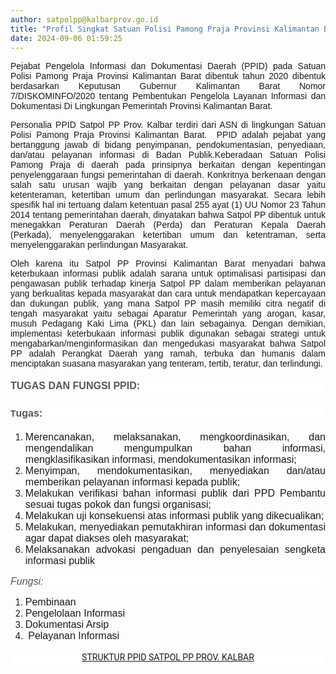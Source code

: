 ```yaml
---
author: satpolpp@kalbarprov.go.id
title: "Profil Singkat Satuan Polisi Pamong Praja Provinsi Kalimantan Barat"
date: 2024-09-06 01:59:25
---
```

<p style="text-align: justify;"><span style="font-family: arial, helvetica, sans-serif;">Pejabat Pengelola Informasi dan Dokumentasi Daerah (PPID) pada Satuan Polisi Pamong Praja Provinsi Kalimantan Barat dibentuk tahun 2020 dibentuk berdasarkan Keputusan Gubernur Kalimantan Barat Nomor 7/DISKOMINFO/2020 tentang Pembentukan Pengelola Layanan Informasi dan Dokumentasi Di Lingkungan Pemerintah Provinsi Kalimantan Barat.</span></p>

<p style="text-align: justify;"><span style="font-family: arial, helvetica, sans-serif;">Personalia PPID Satpol PP Prov. Kalbar terdiri dari ASN di lingkungan Satuan Polisi Pamong Praja Provinsi Kalimantan Barat.&nbsp; PPID adalah pejabat yang bertanggung jawab di bidang penyimpanan, pendokumentasian, penyediaan, dan/atau pelayanan informasi di Badan Publik.Keberadaan Satuan Polisi Pamong Praja di daerah pada prinsipnya berkaitan dengan kepentingan penyelenggaraan fungsi pemerintahan di daerah. Konkritnya berkenaan dengan salah satu urusan wajib yang berkaitan dengan pelayanan dasar yaitu ketenteraman, ketertiban umum dan perlindungan masyarakat. Secara lebih spesifik hal ini tertuang dalam ketentuan pasal 255 ayat (1) UU Nomor 23 Tahun 2014 tentang pemerintahan daerah, dinyatakan bahwa Satpol PP dibentuk untuk menegakkan Peraturan Daerah (Perda) dan Peraturan Kepala Daerah (Perkada), menyelenggarakan ketertiban umum dan ketentraman, serta menyelenggarakan perlindungan Masyarakat.</span></p>

<p style="text-align: justify;"><span style="font-family: arial, helvetica, sans-serif;">Oleh karena itu Satpol PP Provinsi Kalimantan Barat menyadari bahwa keterbukaan informasi publik adalah sarana untuk optimalisasi partisipasi dan pengawasan publik terhadap kinerja Satpol PP dalam memberikan pelayanan yang berkualitas kepada masyarakat dan cara untuk mendapatkan kepercayaan dan dukungan publik, yang mana Satpol PP masih memiliki citra negatif di tengah masyarakat yaitu sebagai Aparatur Pemerintah yang arogan, kasar, musuh Pedagang Kaki Lima (PKL) dan lain sebagainya. Dengan demikian, implementasi keterbukaan informasi publik digunakan sebagai strategi untuk mengabarkan/menginformasikan dan mengedukasi masyarakat bahwa Satpol PP adalah Perangkat Daerah yang ramah, terbuka dan humanis dalam menciptakan suasana masyarakan yang tenteram, tertib, teratur, dan terlindungi.&nbsp;</span></p>

<p style="box-sizing: border-box; margin-top: 0px; margin-bottom: 1rem; font-family: Roboto; font-size: 14px; color: #555555; line-height: 1.7; background-color: #ffffff; text-align: justify;"><strong><span style="box-sizing: border-box; font-family: arial, helvetica, sans-serif; font-size: 12pt;">TUGAS DAN FUNGSI PPID:</span></strong></p>

<p style="box-sizing: border-box; margin-top: 0px; margin-bottom: 1rem; font-family: Roboto; font-size: 14px; color: #555555; line-height: 1.7; background-color: #ffffff; text-align: justify;"><span style="box-sizing: border-box; font-weight: bolder; font-family: arial, helvetica, sans-serif;">T<span style="font-size: 12pt;">ugas:</span></span></p>

<ol style="text-align: justify;">
<li><span style="font-family: arial, helvetica, sans-serif; font-size: 12pt;">Merencanakan, melaksanakan, mengkoordinasikan, dan mengendalikan mengumpulkan bahan informasi, mengklasifikasikan informasi, mendokumentasikan informasi;</span></li>
<li><span style="font-family: arial, helvetica, sans-serif; font-size: 12pt;">Menyimpan, mendokumentasikan, menyediakan dan/atau memberikan pelayanan informasi kepada publik;</span></li>
<li><span style="font-family: arial, helvetica, sans-serif; font-size: 12pt;">Melakukan verifikasi bahan informasi publik dari PPD Pembantu sesuai tugas pokok dan fungsi organisasi;</span></li>
<li><span style="font-family: arial, helvetica, sans-serif; font-size: 12pt;">Melakukan uji konsekuensi atas informasi publik yang dikecualikan;</span></li>
<li><span style="font-family: arial, helvetica, sans-serif; font-size: 12pt;">Melakukan, menyediakan pemutakhiran informasi dan dokumentasi agar dapat diakses oleh masyarakat;</span></li>
<li><span style="font-family: arial, helvetica, sans-serif; font-size: 12pt;">Melaksanakan advokasi pengaduan dan penyelesaian sengketa informasi publik</span></li>
</ol>

<h6 style="box-sizing: border-box; margin-top: 0px; margin-bottom: 1rem; font-family: Roboto; font-size: 14px; color: #555555; line-height: 1; background-color: #ffffff; text-align: justify;"><span style="font-family: arial, helvetica, sans-serif;"></span></h6>

<h6 style="box-sizing: border-box; margin-top: 0px; margin-bottom: 1rem; font-family: Roboto; font-size: 14px; color: #555555; line-height: 1; background-color: #ffffff; text-align: justify;"><span style="font-family: arial, helvetica, sans-serif; font-size: 12pt;">Fungsi:</span></h6>

<ol>
<li style="text-align: justify;"><span style="font-family: arial, helvetica, sans-serif; font-size: 12pt;">Pembinaan</span></li>
<li style="text-align: justify;"><span style="font-family: arial, helvetica, sans-serif; font-size: 12pt;">Pengelolaan Informasi</span></li>
<li style="text-align: justify;"><span style="font-family: arial, helvetica, sans-serif; font-size: 12pt;">Dokumentasi Arsip</span></li>
<li style="text-align: justify;"><span style="font-family: arial, helvetica, sans-serif; font-size: 12pt;">&nbsp;Pelayanan Informasi&nbsp;</span></li>
</ol>

<p><span style="box-sizing: border-box; font-weight: bolder;"></span></p>

<p style="box-sizing: border-box; margin-top: 0px; margin-bottom: 1rem; font-family: Roboto; font-size: 14px; color: #555555; line-height: 1.7; background-color: #ffffff; text-align: center;"><a href="/images/VYKPajD2B8tvSx9Hdlfw.png">STRUKTUR PPID SATPOL PP PROV. KALBAR</a></p>
